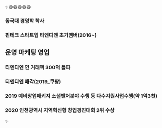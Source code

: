 ✨😄😄😄😄😄
### 동국대 경영학 학사
### 핀테크 스타트업 티엔디엔 초기맴버(2016~)
   ## 운영 마케팅 영업
### 티엔디엔 연 거래액 300억 돌파
### 티엔디엔 매각(2019_쿠팡)
### 2019 예비창업패키지 소셜벤처분야 수행 등 다수지원사업수행(약 1억3천)
### 2020 인천광역시 지역혁신형 창업경진대회 2위 수상
✨



<!--
**rickyAHNN/rickyAHNN** is a ✨ _special_ ✨ repository because its `README.md` (this file) appears on your GitHub profile.

Here are some ideas to get you started:

- 🔭 I’m currently working on ...
- 🌱 I’m currently learning ...
- 👯 I’m looking to collaborate on ...
- 🤔 I’m looking for help with ...
- 💬 Ask me about ...
- 📫 How to reach me: ...
- 😄 Pronouns: ...
- ⚡ Fun fact: ...
-->
